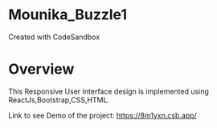 # Mounika_Buzzle1
Created with CodeSandbox
# Overview
This Responsive User Interface design is implemented using ReactJs,Bootstrap,CSS,HTML.

Link to see Demo of the project: https://8m1yxn.csb.app/
